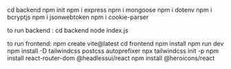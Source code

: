 cd backend
npm init
npm i express
npm i mongoose
npm i dotenv
npm i bcryptjs
npm i jsonwebtoken
npm i cookie-parser

to run backend :
    cd backend
    node index.js


to run frontend:
    npm create vite@latest
    cd frontend
    npm install
    npm run dev
    npm install -D tailwindcss postcss autoprefixer
    npx tailwindcss init -p
    npm install react-router-dom @headlessui/react
    npm install @heroicons/react



